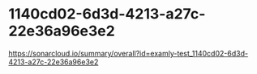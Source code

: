 # 1140cd02-6d3d-4213-a27c-22e36a96e3e2
https://sonarcloud.io/summary/overall?id=examly-test_1140cd02-6d3d-4213-a27c-22e36a96e3e2
